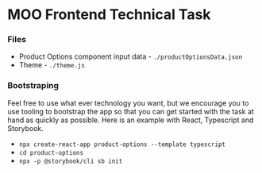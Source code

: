 # MOO Frontend Technical Task

### Files

* Product Options component input data - `./productOptionsData.json`
* Theme - `./theme.js`

### Bootstraping 

Feel free to use what ever technology you want, but we encourage you to use tooling to bootstrap the app so that you can get started with the task at hand as quickly as possible.  Here is an example with React, Typescript and Storybook.

- `npx create-react-app product-options --template typescript` 
- `cd product-options`
- `npx -p @storybook/cli sb init`